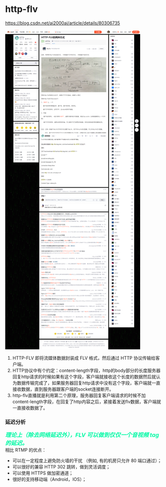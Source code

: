 <style>
strong {
    color:#00F9A5;
    size: 100px;
    margin: 0em;
    font-size: large;
    font-style: italic;
}
</style>

# http-flv
https://blog.csdn.net/ai2000ai/article/details/80306735

![图片](../assest/http_flv.png)

1. HTTP-FLV 即将流媒体数据封装成 FLV 格式，然后通过 HTTP 协议传输给客户端。
2. HTTP协议中有个约定：content-length字段，http的body部分的长度服务器回复http请求的时候如果有这个字段，客户端就接收这个长度的数据然后就认为数据传输完成了，如果服务器回复http请求中没有这个字段，客户端就一直接收数据，直到服务器跟客户端的socket连接断开。
3. http-flv直播就是利用第二个原理，服务器回复客户端请求的时候不加content-length字段，在回复了http内容之后，紧接着发送flv数据，客户端就一直接收数据了。

### 延迟分析
**理论上（除去网络延迟外），FLV 可以做到仅仅一个音视频 tag 的延迟。**  
相比 RTMP 的优点：
- 可以在一定程度上避免防火墙的干扰 （例如, 有的机房只允许 80 端口通过）；
- 可以很好的兼容 HTTP 302 跳转，做到灵活调度；
- 可以使用 HTTPS 做加密通道；
- 很好的支持移动端（Android，IOS）；